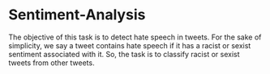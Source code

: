 # Sentiment-Analysis

The objective of this task is to detect hate speech in tweets. For the sake of simplicity, we say a tweet contains hate speech if it has a racist or sexist sentiment associated with it. So, the task is to classify racist or sexist tweets from other tweets.
